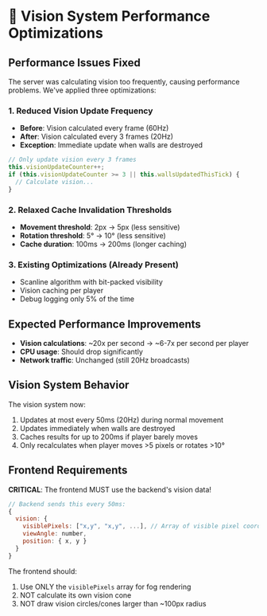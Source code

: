 # 🎯 Vision System Performance Optimizations

## Performance Issues Fixed

The server was calculating vision too frequently, causing performance problems. We've applied three optimizations:

### 1. **Reduced Vision Update Frequency**
- **Before**: Vision calculated every frame (60Hz)
- **After**: Vision calculated every 3 frames (20Hz)
- **Exception**: Immediate update when walls are destroyed

```typescript
// Only update vision every 3 frames
this.visionUpdateCounter++;
if (this.visionUpdateCounter >= 3 || this.wallsUpdatedThisTick) {
  // Calculate vision...
}
```

### 2. **Relaxed Cache Invalidation Thresholds**
- **Movement threshold**: 2px → 5px (less sensitive)
- **Rotation threshold**: 5° → 10° (less sensitive)
- **Cache duration**: 100ms → 200ms (longer caching)

### 3. **Existing Optimizations (Already Present)**
- Scanline algorithm with bit-packed visibility
- Vision caching per player
- Debug logging only 5% of the time

## Expected Performance Improvements

- **Vision calculations**: ~20x per second → ~6-7x per second per player
- **CPU usage**: Should drop significantly
- **Network traffic**: Unchanged (still 20Hz broadcasts)

## Vision System Behavior

The vision system now:
1. Updates at most every 50ms (20Hz) during normal movement
2. Updates immediately when walls are destroyed
3. Caches results for up to 200ms if player barely moves
4. Only recalculates when player moves >5 pixels or rotates >10°

## Frontend Requirements

**CRITICAL**: The frontend MUST use the backend's vision data!

```javascript
// Backend sends this every 50ms:
{
  vision: {
    visiblePixels: ["x,y", "x,y", ...], // Array of visible pixel coordinates
    viewAngle: number,
    position: { x, y }
  }
}
```

The frontend should:
1. Use ONLY the `visiblePixels` array for fog rendering
2. NOT calculate its own vision cone
3. NOT draw vision circles/cones larger than ~100px radius 